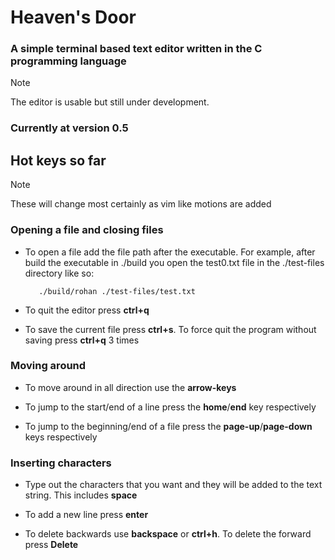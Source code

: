# Heaven's Door

### A simple terminal based text editor written in the C programming language

> [!NOTE]
> The editor is usable but still under development.

### Currently at version 0.5

## Hot keys so far

> [!NOTE]
> These will change most certainly as vim like motions are added

### Opening a file and closing files

- To open a file add the file path after the executable. For example, after build the executable in ./build you open the test0.txt file in the ./test-files directory like so:
  
         ./build/rohan ./test-files/test.txt

- To quit the editor press **ctrl+q**

- To save the current file press **ctrl+s**. To force quit the program without saving press **ctrl+q** 3 times

### Moving around

- To move around in all direction use the **arrow-keys**

- To jump to the start/end of a line press the **home**/**end** key respectively

- To jump to the beginning/end of a file press the **page-up**/**page-down** keys respectively

### Inserting characters

- Type out the characters that you want and they will be added to the text string. This includes **space**

- To add a new line press  **enter**

- To delete backwards use **backspace** or **ctrl+h**. To delete the forward press **Delete**
